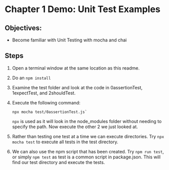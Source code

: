 # Chapter 1 Demo: Unit Test Examples

## Objectives:
* Become familiar with Unit Testing with mocha and chai

## Steps

1. Open a terminal window at the same location as this readme.

1. Do an `npm install`

1. Examine the test folder and look at the code in 0assertionTest, 1expectTest, and 2shouldTest.

1. Execute the following command: 
    ```
    npx mocha test/0assertionTest.js`
    ```

    `npx` is used as it will look in the node_modules folder without needing to specify the path. Now execute the other 2 we just looked at.

1. Rather than testing one test at a time we can execute directories. Try `npx mocha test` to execute all tests in the test directory.

1. We can also use the npm script that has been created. Try `npm run test`, or simply `npm test` as test is a common script in package.json. This will find our test directory and execute the tests.


